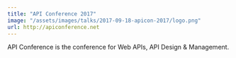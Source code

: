 ```yaml
---
title: "API Conference 2017"
image: "/assets/images/talks/2017-09-18-apicon-2017/logo.png"
url: http://apiconference.net
---
```


API Conference is the conference for Web APIs, API Design & Management.
